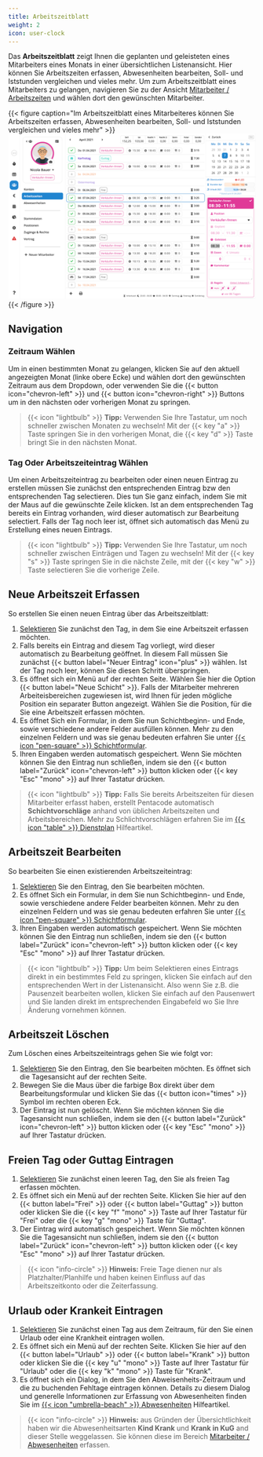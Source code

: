 ```yaml
---
title: Arbeitszeitblatt
weight: 2
icon: user-clock
---
```


Das **Arbeitszeitblatt** zeigt Ihnen die geplanten und geleisteten eines Mitarbeiters eines Monats in einer
übersichtlichen Listenansicht. Hier können Sie Arbeitszeiten erfassen, Abwesenheiten bearbeiten, Soll- und Iststunden
vergleichen und vieles mehr. Um zum Arbeitszeitblatt eines Mitarbeiters zu gelangen, navigieren Sie zu der Ansicht
[Mitarbeiter / Arbeitszeiten](https://manage.pentacode.app/employees/all/time) und wählen dort den gewünschten
Mitarbeiter.

{{< figure caption="Im Arbeitszeitblatt eines Mitarbeiteres können Sie Arbeitszeiten erfassen, Abwesenheiten bearbeiten, Soll- und Iststunden vergleichen und vieles mehr" >}}
<img src="cover.png">
{{< /figure >}}

## Navigation

### Zeitraum Wählen

Um in einen bestimmten Monat zu gelangen, klicken Sie auf den aktuell angezeigten Monat (linke obere Ecke) und wählen
dort den gewünschten Zeitraum aus dem Dropdown, oder verwenden Sie die {{< button icon="chevron-left" >}} und {{< button
icon="chevron-right" >}} Buttons um in den nächsten oder vorherigen Monat zu springen.

> {{< icon "lightbulb" >}} **Tipp:** Verwenden Sie Ihre Tastatur, um noch schneller zwischen Monaten zu wechseln! Mit
> der {{< key "a" >}} Taste springen Sie in den vorherigen Monat, die {{< key "d" >}} Taste bringt Sie in den nächsten
> Monat.

### Tag Oder Arbeitszeiteintrag Wählen

Um einen Arbeitszeiteintrag zu bearbeiten oder einen neuen Eintrag zu erstellen müssen Sie zunächst den entsprechenden
Eintrag bzw den entsprechenden Tag selectieren. Dies tun Sie ganz einfach, indem Sie mit der Maus auf die gewünschte
Zeile klicken. Ist an dem entsprechenden Tag bereits ein Eintrag vorhanden, wird dieser automatisch zur Bearbeitung selectiert. Falls der Tag noch leer ist, öffnet sich automatisch das Menü zu Erstellung eines neuen Eintrags.

> {{< icon "lightbulb" >}} **Tipp:** Verwenden Sie Ihre Tastatur, um noch schneller zwischen Einträgen und Tagen zu
> wechseln! Mit der {{< key "s" >}} Taste springen Sie in die nächste Zeile, mit der {{< key "w" >}} Taste selectieren Sie
> die vorherige Zeile.

## Neue Arbeitszeit Erfassen

So erstellen Sie einen neuen Eintrag über das Arbeitszeitblatt:

1. [Selektieren](#tag-oder-arbeitszeiteintrag-wählen) Sie zunächst den Tag, in dem Sie eine Arbeitszeit erfassen möchten.
2. Falls bereits ein Eintrag and diesem Tag vorliegt, wird dieser automatisch zu Bearbeitung geöffnet. In diesem Fall
   müssen Sie zunächst {{< button label="Neuer Eintrag" icon="plus" >}} wählen. Ist der Tag noch leer, können Sie diesen Schritt überspringen.
3. Es öffnet sich ein Menü auf der rechten Seite. Wählen Sie hier die Option {{< button label="Neue Schicht" >}}. Falls
   der Mitarbeiter mehreren Arbeiteisbereichen zugewiesen ist, wird Ihnen für jeden mögliche Position ein separater Button
   angezeigt. Wählen Sie die Position, für die Sie eine Arbeitszeit erfassen möchten.
4. Es öffnet Sich ein Formular, in dem Sie nun Schichtbeginn- und Ende, sowie verschiedene andere Felder ausfüllen
   können. Mehr zu den einzelnen Feldern und was sie genau bedeuten erfahren Sie unter [{{< icon "pen-square" >}} Schichtformular](/hilfe/handbuch/schichtformular).
5. Ihren Eingaben werden automatisch gespeichert. Wenn Sie möchten können Sie den Eintrag nun schließen, indem sie den
   {{< button label="Zurück" icon="chevron-left" >}} button klicken oder {{< key "Esc" "mono" >}} auf Ihrer Tastatur
   drücken.

> {{< icon "lightbulb" >}} **Tipp:** Falls Sie bereits Arbeitszeiten für diesen Mitarbeiter erfasst haben, erstellt
> Pentacode automatisch **Schichtvorschläge** anhand von üblichen Arbeitszeiten und Arbeitsbereichen. Mehr zu
> Schlichtvorschlägen erfahren Sie im [{{< icon "table" >}} Dienstplan](/hilfe/handbuch/dienstplan#schichtvorschläge)
> Hilfeartikel.

## Arbeitszeit Bearbeiten

So bearbeiten Sie einen existierenden Arbeitszeiteintrag:

1. [Selektieren](#tag-oder-arbeitszeiteintrag-wählen) Sie den Eintrag, den Sie bearbeiten möchten.
2. Es öffnet Sich ein Formular, in dem Sie nun Schichtbeginn- und Ende, sowie verschiedene andere Felder bearbeiten
   können. Mehr zu den einzelnen Feldern und was sie genau bedeuten erfahren Sie unter [{{< icon "pen-square" >}} Schichtformular](/hilfe/handbuch/schichtformular).
3. Ihren Eingaben werden automatisch gespeichert. Wenn Sie möchten können Sie den Eintrag nun schließen, indem sie den
   {{< button label="Zurück" icon="chevron-left" >}} button klicken oder {{< key "Esc" "mono" >}} auf Ihrer Tastatur
   drücken.

> {{< icon "lightbulb" >}} **Tipp:** Um beim Selektieren eines Eintrags direkt in ein bestimmtes Feld zu springen,
> klicken Sie einfach auf den entsprechenden Wert in der Listenansicht. Also wenn Sie z.B. die Pausenzeit bearbeiten
> wollen, klicken Sie einfach auf den Pausenwert und Sie landen direkt im entsprechenden Eingabefeld wo Sie Ihre Änderung
> vornehmen können.

## Arbeitszeit Löschen

Zum Löschen eines Arbeitszeiteintrags gehen Sie wie folgt vor:

1. [Selektieren](#tag-oder-arbeitszeiteintrag-wählen) Sie den Eintrag, den Sie bearbeiten möchten. Es öffnet sich die
   Tagesansicht auf der rechten Seite.
2. Bewegen Sie die Maus über die farbige Box direkt über dem Bearbeitungsformular und klicken Sie das {{< button
   icon="times" >}} Symbol im rechten oberen Eck.
3. Der Eintrag ist nun gelöscht. Wenn Sie möchten können Sie die Tagesansicht nun schließen, indem sie den
   {{< button label="Zurück" icon="chevron-left" >}} button klicken oder {{< key "Esc" "mono" >}} auf Ihrer Tastatur
   drücken.

## Freien Tag oder Guttag Eintragen

1. [Selektieren](#tag-oder-arbeitszeiteintrag-wählen) Sie zunächst einen leeren Tag, den Sie als freien Tag erfassen möchten.
2. Es öffnet sich ein Menü auf der rechten Seite. Klicken Sie hier auf den {{< button label="Frei" >}} oder {{< button
   label="Guttag" >}} button oder klicken Sie die {{< key "f" "mono" >}} Taste auf Ihrer Tastatur für "Frei" oder die {{<
   key "g" "mono" >}} Taste für "Guttag".
3. Der Eintrag wird automatisch gespeichert. Wenn Sie möchten können Sie die Tagesansicht nun schließen, indem sie den
   {{< button label="Zurück" icon="chevron-left" >}} button klicken oder {{< key "Esc" "mono" >}} auf Ihrer Tastatur
   drücken.

> {{< icon "info-circle" >}} **Hinweis:** Freie Tage dienen nur als Platzhalter/Planhilfe und haben keinen Einfluss auf
> das Arbeitszeitkonto oder die Zeiterfassung.

## Urlaub oder Krankeit Eintragen

1. [Selektieren](#tag-oder-arbeitszeiteintrag-wählen) Sie zunächst einen Tag aus dem Zeitraum, für den Sie einen Urlaub
   oder eine Krankheit eintragen wollen.
2. Es öffnet sich ein Menü auf der rechten Seite. Klicken Sie hier auf den {{< button label="Urlaub" >}} oder {{< button
   label="Krank" >}} button oder klicken Sie die {{< key "u" "mono" >}} Taste auf Ihrer Tastatur für "Urlaub" oder die {{<
   key "k" "mono" >}} Taste für "Krank".
3. Es öffnet sich ein Dialog, in dem Sie den Abweisenheits-Zeitraum und die zu buchenden Fehltage eintragen können.
   Details zu diesem Dialog und generelle Informationen zur Erfassung von Abwesenheiten finden Sie im [{{< icon
   "umbrella-beach" >}} Abwesenheiten](/hilfe/handbuch/abwesenheiten) Hilfeartikel.

> {{< icon "info-circle" >}} **Hinweis:** aus Gründen der Übersichtlichkeit haben wir die Abwesenheitsarten **Kind
> Krank** und **Krank in KuG** and dieser Stelle weggelassen. Sie können diese im Bereich [Mitarbeiter /
> Abwesenheiten](https://manage.pentacode.app/employees/all/absences/) erfassen.
